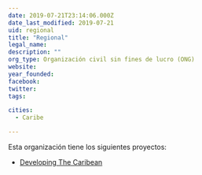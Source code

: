 ```yaml
---
date: 2019-07-21T23:14:06.000Z
date_last_modified: 2019-07-21
uid: regional
title: "Regional"
legal_name: 
description: ""
org_type: Organización civil sin fines de lucro (ONG)
website: 
year_founded: 
facebook: 
twitter: 
tags:

cities: 
  - Caribe

---
```


Esta organización tiene los siguientes proyectos:

- [Developing The Caribean](/i/developing-the-caribean.html)
